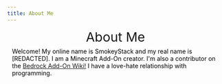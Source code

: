 ```yaml
---
title: About Me
---
```


<div id="main-page" class="plainlinks main-page">
    <div id="mp-1" class="mp-section">
        <div class="wiki-header" style="text-align: center">
            <span style="font-size: 30px">About Me</span>
        </div>
        <div style="margin: 0.5em 0.8em;">
            <span style="color: #000000">Welcome! My online name is SmokeyStack and my real name is [REDACTED]. I am a Minecraft Add-On creator. I'm also a contributor on the <a href="https://wiki.bedrock.dev/" target="_blank">Bedrock Add-On Wiki!</a> I have a love-hate relationship with programming.</span>
        </div>
    </div>
</div>
